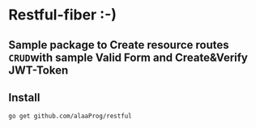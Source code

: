 # Restful-fiber :-)

## Sample package to Create resource routes `CRUD`with sample Valid Form and Create&Verify JWT-Token

## Install 
	go get github.com/alaaProg/restful
